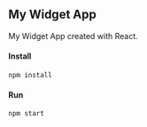## My Widget App

My Widget App created with React.

#### Install
    npm install

#### Run
    npm start
